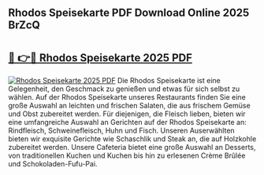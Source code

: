 ## Rhodos Speisekarte PDF Download Online 2025 BrZcQ

# <h2><a href="http://gc8plg.nevu.top/?p=Rhodos+Speisekarte">🔗 👉🔴 Rhodos Speisekarte 2025 PDF</a></h2>

[![Rhodos Speisekarte 2025 PDF](https://i.imgur.com/dBaPXMq.png)](http://gc8plg.nevu.top/?p=Rhodos+Speisekarte)
Die Rhodos Speisekarte ist eine Gelegenheit, den Geschmack zu genießen und etwas für sich selbst zu wählen. Auf der Rhodos Speisekarte unseres Restaurants finden Sie eine große Auswahl an leichten und frischen Salaten, die aus frischem Gemüse und Obst zubereitet werden. Für diejenigen, die Fleisch lieben, bieten wir eine umfangreiche Auswahl an Gerichten auf der Rhodos Speisekarte an: Rindfleisch, Schweinefleisch, Huhn und Fisch. Unseren Auserwählten bieten wir exquisite Gerichte wie Schaschlik und Steak an, die auf Holzkohle zubereitet werden. Unsere Cafeteria bietet eine große Auswahl an Desserts, von traditionellen Kuchen und Kuchen bis hin zu erlesenen Crème Brûlée und Schokoladen-Fufu-Pai.
